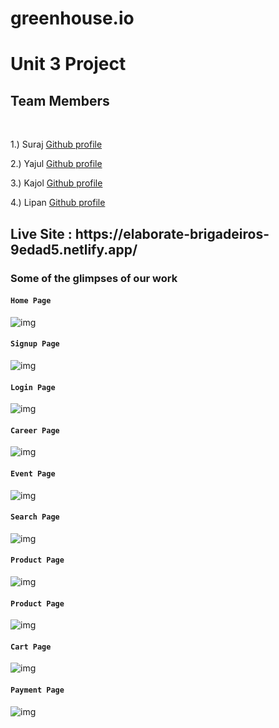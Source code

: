 # greenhouse.io

<h1> Unit 3 Project</h1>

<h2>Team Members</h2>
<br/>

1.) Suraj [Github profile](https://github.com/suraj-996)

2.) Yajul [Github profile](https://github.com/mdyajul)

3.) Kajol [Github profile](https://github.com/Kajol1106)

4.) Lipan [Github profile](https://github.com/lipan1437)

<h2> Live Site : https://elaborate-brigadeiros-9edad5.netlify.app/</h2>



### Some of the glimpses of our work

#### `Home Page`
![img](https://github.com/suraj-996/showy-knot-1716/blob/main/photos/home.jpg)
<br/>
#### `Signup Page`
![img](https://github.com/suraj-996/showy-knot-1716/blob/main/photos/signup.jpg)
<br/>
#### `Login Page`
![img](https://github.com/suraj-996/showy-knot-1716/blob/main/photos/signin.jpg)
<br/>
#### `Career Page`
![img](https://github.com/suraj-996/showy-knot-1716/blob/main/photos/career.jpg)
<br/>
#### `Event Page`
![img](https://github.com/suraj-996/showy-knot-1716/blob/main/photos/event.jpg)
<br/>
#### `Search Page`
![img](https://github.com/suraj-996/showy-knot-1716/blob/main/photos/search.jpg)
<br/>
#### `Product Page`
![img](https://github.com/suraj-996/showy-knot-1716/blob/main/photos/product1.jpg)
<br/>
#### `Product Page`
![img](https://github.com/suraj-996/showy-knot-1716/blob/main/photos/product2.jpg)
<br/>
#### `Cart Page`
![img](https://github.com/suraj-996/showy-knot-1716/blob/main/photos/cart.jpg)
<br/>
#### `Payment Page`
![img](https://github.com/suraj-996/showy-knot-1716/blob/main/photos/payment.jpg)
<br/>
